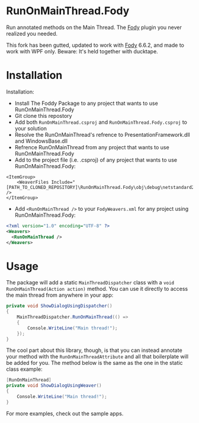 # RunOnMainThread.Fody
Run annotated methods on the Main Thread.
The [Fody](https://github.com/Fody/Home/) plugin you never realized you needed. 

This fork has been gutted, updated to work with [Fody](https://github.com/Fody/Home/) 6.6.2, and made to work with WPF only.
Beware: It's held together with ducktape.

# Installation

Installation:

- Install The Foddy Package to any project that wants to use RunOnMainThread.Fody
- Git clone this repostory
- Add both `RunOnMainThread.csproj` and `RunOnMainThread.Fody.csproj` to your solution
- Resolve the RunOnMainThread's refrence to PresentationFramework.dll and WindowsBase.dll
- Refrence RunOnMainThread from any project that wants to use RunOnMainThread.Fody
- Add to the project file (i.e. .csproj) of any project that wants to use RunOnMainThread.Fody:

```
<ItemGroup>
	<WeaverFiles Include="[PATH_TO_CLONED_REPOSITORY]\RunOnMainThread.Fody\obj\debug\netstandard2.0\RunOnMainThread.Fody.dll" />
</ItemGroup>
```

- Add `<RunOnMainThread />` to your `FodyWeavers.xml` for any project using RunOnMainThread.Fody:

```xml
<?xml version="1.0" encoding="UTF-8" ?>
<Weavers>
  <RunOnMainThread />
</Weavers>
```

# Usage

The package will add a static `MainThreadDispatcher` class with a `void RunOnMainThread(Action action)` method. 
You can use it directly to access the main thread from anywhere in your app:

```csharp
private void ShowDialogUsingDispatcher()
{
    MainThreadDispatcher.RunOnMainThread(() =>
    {
        Console.WriteLine("Main thread!");
    });
}
```

The cool part about this library, though, is that you can instead annotate your method with the `RunOnMainThreadAttribute` and all that boilerplate will be added for you.
The method below is the same as the one in the static class example:

```csharp
[RunOnMainThread]
private void ShowDialogUsingWeaver()
{
    Console.WriteLine("Main thread!");
}
```

For more examples, check out the sample apps.

